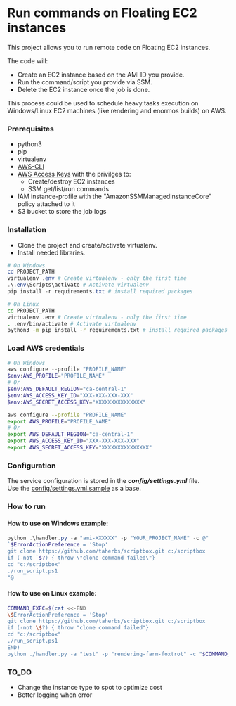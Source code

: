 # Run commands on Floating EC2 instances

This project allows you to run remote code on Floating EC2 instances.

The code will:
* Create an EC2 instance based on the AMI ID you provide.
* Run the command/script you provide via SSM.
* Delete the EC2 instance once the job is done.

This process could be used to schedule heavy tasks execution on Windows/Linux EC2 machines (like rendering and enormos builds) on AWS.

### Prerequisites

- python3
- pip
- virtualenv
- [AWS-CLI](https://docs.aws.amazon.com/cli/latest/userguide/install-cliv2-windows.html)
- [AWS Access Keys](https://docs.aws.amazon.com/powershell/latest/userguide/pstools-appendix-sign-up.html) with the privilges to:
  -  Create/destroy EC2 instances
  -  SSM get/list/run commands
- IAM instance-profile with the "AmazonSSMManagedInstanceCore" policy attached to it
- S3 bucket to store the job logs

### Installation

* Clone the project and create/activate virtualenv.
* Install needed libraries.

```powershell
# On Windows
cd PROJECT_PATH
virtualenv .env # Create virtualenv - only the first time
.\.env\Scripts\activate # Activate virtualenv
pip install -r requirements.txt # install required packages
```

```bash
# On Linux
cd PROJECT_PATH
virtualenv .env # Create virtualenv - only the first time
. .env/bin/activate # Activate virtualenv
python3 -m pip install -r requirements.txt # install required packages
```

### Load AWS credentials
```powershell
# On Windows
aws configure --profile "PROFILE_NAME"
$env:AWS_PROFILE="PROFILE_NAME"
# Or
$env:AWS_DEFAULT_REGION="ca-central-1"
$env:AWS_ACCESS_KEY_ID="XXX-XXX-XXX-XXX"
$env:AWS_SECRET_ACCESS_KEY="XXXXXXXXXXXXXXX"
```

```bash
aws configure --profile "PROFILE_NAME"
export AWS_PROFILE="PROFILE_NAME"
# Or
export AWS_DEFAULT_REGION="ca-central-1"
export AWS_ACCESS_KEY_ID="XXX-XXX-XXX-XXX"
export AWS_SECRET_ACCESS_KEY="XXXXXXXXXXXXXXX"
```

### Configuration
The service configuration is stored in the ***config/settings.yml*** file.<br>
Use the [config/settings.yml.sample](./config/settings.yml.sample) as a base.

### How to run

#### How to use on Windows example:

```powershell
python .\handler.py -a "ami-XXXXXX" -p "YOUR_PROJECT_NAME" -c @"
`$ErrorActionPreference = 'Stop'
git clone https://github.com/taherbs/scriptbox.git c:/scriptbox
if (-not `$?) { throw \"clone command failed\"}
cd "c:/scriptbox"
./run_script.ps1
"@
```

#### How to use on Linux example:

```bash
COMMAND_EXEC=$(cat <<-END
\$ErrorActionPreference = 'Stop'
git clone https://github.com/taherbs/scriptbox.git c:/scriptbox
if (-not \$?) { throw "clone command failed"}
cd "c:/scriptbox"
./run_script.ps1
END)
python ./handler.py -a "test" -p "rendering-farm-foxtrot" -c "$COMMAND_EXEC"
```

### TO_DO
* Change the instance type to spot to optimize cost
* Better logging when error
